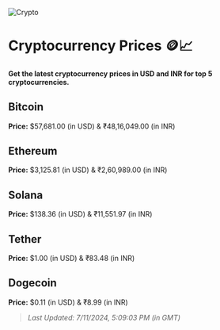 
![Crypto](https://www.techguide.com.au/wp-content/uploads/2020/11/crypto3.jpeg)

# Cryptocurrency Prices 🪙📈

#### Get the latest cryptocurrency prices in USD and INR for top 5 cryptocurrencies.

## Bitcoin

**Price:** $57,681.00 (in USD) & ₹48,16,049.00 (in INR)

## Ethereum

**Price:** $3,125.81 (in USD) & ₹2,60,989.00 (in INR)

## Solana

**Price:** $138.36 (in USD) & ₹11,551.97 (in INR)

## Tether

**Price:** $1.00 (in USD) & ₹83.48 (in INR)

## Dogecoin

**Price:** $0.11 (in USD) & ₹8.99 (in INR)

> _Last Updated: 7/11/2024, 5:09:03 PM (in GMT)_
